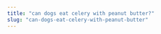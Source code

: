 ```yaml
---
title: "can dogs eat celery with peanut butter?"
slug: "can-dogs-eat-celery-with-peanut-butter"
---
```


